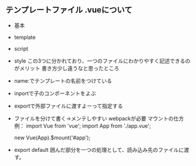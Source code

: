 ## テンプレートファイル .vueについて
 - 基本
  - template
  - script
  - style
  この3つに分かれており、一つのファイルにわかりやすく記述できるのがメリット
  書き方少し違うなと思ったところ
   - name:でテンプレートの名前をつけている
   - inportで子のコンポーネントをよぶ
   - exportで外部ファイルに渡すよーって指定する
 - ファイルを分けて書く→メンテしやすい
  webpackが必要
マウントの仕方例：
    import Vue from 'vue';
    import App from './app.vue';

    new Vue(App).$mount('#app');

 - export default
 囲んだ部分を一つの処理として、読み込み先のファイルに渡す。
  